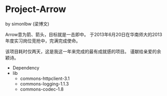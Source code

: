 Project-Arrow
=============

by simonlbw (梁博文)

Arrow意为箭、箭头，目标就是一击即中。
于2013年6月20日在华南师大的2013年度实习岗位竞抢中，完满完成使命。

该项目耗时仅两天，这是我这一年来完成的最有成就感的项目。
谨献给亲爱的余颖诗。

- Dependency
 - lib
 	- commons-httpclient-3.1
 	- commons-logging-1.1.3
 	- commons-codec-1.8